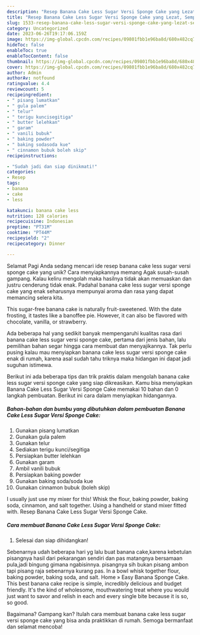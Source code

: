 ```yaml
---
description: "Resep Banana Cake Less Sugar Versi Sponge Cake yang Lezat, Sempurna"
title: "Resep Banana Cake Less Sugar Versi Sponge Cake yang Lezat, Sempurna"
slug: 1533-resep-banana-cake-less-sugar-versi-sponge-cake-yang-lezat-sempurna
category: Uncategorized
date: 2023-06-26T19:17:06.159Z
image: https://img-global.cpcdn.com/recipes/09801fbb1e96ba8d/680x482cq70/banana-cake-less-sugar-versi-sponge-cake-foto-resep-utama.jpg
hideToc: false
enableToc: true
enableTocContent: false
thumbnail: https://img-global.cpcdn.com/recipes/09801fbb1e96ba8d/680x482cq70/banana-cake-less-sugar-versi-sponge-cake-foto-resep-utama.jpg
cover: https://img-global.cpcdn.com/recipes/09801fbb1e96ba8d/680x482cq70/banana-cake-less-sugar-versi-sponge-cake-foto-resep-utama.jpg
author: Admin
authorAv: notfound
ratingvalue: 4.4
reviewcount: 5
recipeingredient:
- " pisang lumatkan"
- " gula palem"
- " telur"
- " terigu kuncisegitiga"
- " butter lelehkan"
- " garam"
- " vanili bubuk"
- " baking powder"
- " baking sodasoda kue"
- " cinnamon bubuk boleh skip"
recipeinstructions:

- "Sudah jadi dan siap dinikmati!"
categories:
- Resep
tags:
- banana
- cake
- less

katakunci: banana cake less 
nutrition: 128 calories
recipecuisine: Indonesian
preptime: "PT31M"
cooktime: "PT44M"
recipeyield: "2"
recipecategory: Dinner

---
```



Selamat Pagi Anda sedang mencari ide resep banana cake less sugar versi sponge cake yang unik? Cara menyiapkannya memang Agak susah-susah gampang. Kalau keliru mengolah maka hasilnya tidak akan memuaskan dan justru cenderung tidak enak. Padahal banana cake less sugar versi sponge cake yang enak seharusnya mempunyai aroma dan rasa yang dapat memancing selera kita.


This sugar-free banana cake is naturally fruit-sweetened. With the date frosting, it tastes like a banoffee pie. However, it can also be flavored with chocolate, vanilla, or strawberry.

Ada beberapa hal yang sedikit banyak mempengaruhi kualitas rasa dari banana cake less sugar versi sponge cake, pertama dari jenis bahan, lalu pemilihan bahan segar hingga cara membuat dan menyajikannya. Tak perlu pusing kalau mau menyiapkan banana cake less sugar versi sponge cake enak di rumah, karena asal sudah tahu triknya maka hidangan ini dapat jadi suguhan istimewa.


Berikut ini ada beberapa tips dan trik praktis dalam mengolah banana cake less sugar versi sponge cake yang siap dikreasikan. Kamu bisa menyiapkan Banana Cake Less Sugar Versi Sponge Cake memakai 10 bahan dan 0 langkah pembuatan. Berikut ini cara dalam menyiapkan hidangannya.

<!--inarticleads1-->

##### Bahan-bahan dan bumbu yang dibutuhkan dalam pembuatan Banana Cake Less Sugar Versi Sponge Cake:

1. Gunakan  pisang lumatkan
1. Gunakan  gula palem
1. Gunakan  telur
1. Sediakan  terigu kunci/segitiga
1. Persiapkan  butter lelehkan
1. Gunakan  garam
1. Ambil  vanili bubuk
1. Persiapkan  baking powder
1. Gunakan  baking soda/soda kue
1. Gunakan  cinnamon bubuk (boleh skip)


I usually just use my mixer for this! Whisk the flour, baking powder, baking soda, cinnamon, and salt together. Using a handheld or stand mixer fitted with. Resep Banana Cake Less Sugar Versi Sponge Cake. 

<!--inarticleads2-->

##### Cara membuat Banana Cake Less Sugar Versi Sponge Cake:


1. Selesai dan siap dihidangkan!

Sebenarnya udah beberapa hari yg lalu buat banana cake,karena kebetulan pisangnya hasil dari pekarangan sendiri dan pas matangnya bersamaan pula,jadi bingung gimana ngabisinnya. pisangnya sih bukan pisang ambon tapi pisang raja sebenarnya kurang pas. In a bowl whisk together flour, baking powder, baking soda, and salt. Home » Easy Banana Sponge Cake. This best banana cake recipe is simple, incredibly delicious and budget friendly. It&#39;s the kind of wholesome, mouthwatering treat where you would just want to savor and relish in each and every single bite because it is so, so good. 

Bagaimana? Gampang kan? Itulah cara membuat banana cake less sugar versi sponge cake yang bisa anda praktikkan di rumah. Semoga bermanfaat dan selamat mencoba!
